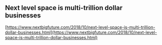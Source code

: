 ## Next level space is multi-trillion dollar businesses
  
  [https://www.nextbigfuture.com/2018/10/next-level-space-is-multi-trillion-dollar-businesses.html](https://www.nextbigfuture.com/2018/10/next-level-space-is-multi-trillion-dollar-businesses.html)